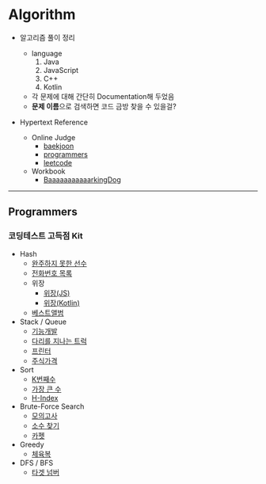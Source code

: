 # Algorithm

- 알고리즘 풀이 정리
  - language
     1. Java
     2. JavaScript
     3. C++
     4. Kotlin
  - 각 문제에 대해 간단히 Documentation해 두었음
  - **문제 이름**으로 검색하면 코드 금방 찾을 수 있을걸?

- Hypertext Reference
  - Online Judge
    - [baekjoon](https://www.acmicpc.net)
    - [programmers](https://programmers.co.kr)
    - [leetcode](https://leetcode.com/)
  - Workbook
    - [BaaaaaaaaaaarkingDog](https://github.com/encrypted-def/basic-algo-lecture/blob/master/workbook.md)

---

## Programmers

### 코딩테스트 고득점 Kit

- Hash
  - [완주하지 못한 선수](/programmers/P42576.js)
  - [전화번호 목록](/programmers/P42577.java)
  - 위장
    - [위장(JS)](/programmers/P42578.js)
    - [위장(Kotlin)](/programmers/P42578.kt)
  - [베스트앨범](/programmers/P42579.kt)
- Stack / Queue
  - [기능개발](/programmers/P42586.js)
  - [다리를 지나는 트럭](/programmers/P42583.cc)
  - [프린터](/programmers/P42587.cc)
  - [주식가격](/programmers/P42584.cc)
- Sort
  - [K번째수](/programmers/P42748.js)
  - [가장 큰 수](/programmers/P42746.js)
  - [H-Index](/programmers/P42747.java)
- Brute-Force Search
  - [모의고사](/programmers/P42840.js)
  - [소수 찾기](/programmers/P42839.java)
  - [카펫](/programmers/P42842.java)
- Greedy
  - [체육복](/programmers/P42862.kt)
- DFS / BFS
  - [타겟 넘버](/programmers/P43165.kt)
